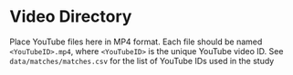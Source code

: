 # Video Directory
Place YouTube files here in MP4 format. Each file should be named `<YouTubeID>.mp4`, where `<YouTubeID>` is the unique YouTube video ID. See `data/matches/matches.csv` for the list of YouTube IDs used in the study 
